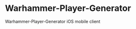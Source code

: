 Warhammer-Player-Generator
==========================

Warhammer-Player-Generator iOS mobile client
